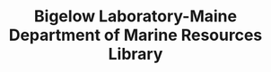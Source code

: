 ---
layout: repo
title: "Bigelow Laboratory-Maine Department of Marine Resources Library"
id: 3509
permalink: repos/3509/
---